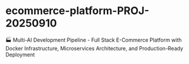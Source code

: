 # ecommerce-platform-PROJ-20250910
🏭 Multi-AI Development Pipeline - Full Stack E-Commerce Platform with Docker Infrastructure, Microservices Architecture, and Production-Ready Deployment
